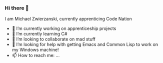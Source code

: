 ### Hi there 👋
I am Michael Zwierzanski, currently apprenticing Code Nation
<!--
**mz106/mz106** is a ✨ _special_ ✨ repository because its `README.md` (this file) appears on your GitHub profile.

Here are some ideas to get you started:
-->
- 🔭 I’m currently working on apprenticeship projects 
- 🌱 I’m currently learning C#
- 👯 I’m looking to collaborate on mad stuff
- 🤔 I’m looking for help with getting Emacs and Common Lisp to work on my Windows machine!
- 📫 How to reach me: ...


